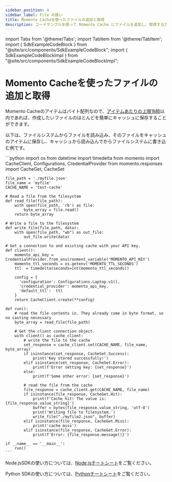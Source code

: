 ```yaml
---
sidebar_position: 4
sidebar_label: File の扱い
title: Momento Cacheを使ったファイルの追加と取得
description: コードサンプルを使って Momento Cache にファイルを追加し、取得する方法を説明しています。
---
```


import Tabs from '@theme/Tabs';
import TabItem from '@theme/TabItem';
import { SdkExampleCodeBlock } from "@site/src/components/SdkExampleCodeBlock";
import { SdkExampleCodeBlockImpl } from "@site/src/components/SdkExampleCodeBlockImpl";

# Momento Cacheを使ったファイルの追加と取得

Momento Cacheのアイテムはバイト配列なので、[アイテムあたりの上限1MB](/cache/manage/limits)以内であれば、作成したいファイルのほとんどを簡単にキャッシュに保存することができます。

以下は、ファイルシステムからファイルを読み込み、そのファイルをキャッシュのアイテムに保存し、キャッシュから読み込んでからファイルシステムに書き込む例です。

<Tabs>
  <TabItem value="js" label="JavaScript">
    <SdkExampleCodeBlock language={"javascript"} file={"examples/nodejs/cache/doc-example-files/working-with-files.ts"} />
  </TabItem>
  
  <TabItem value="py" label="Python">
    ```python
    import os
    from datetime import timedelta
    from momento import CacheClient, Configurations, CredentialProvider
    from momento.responses import CacheGet, CacheSet

    file_path = './myfile.json'
    file_name = 'myfile'
    CACHE_NAME = 'test-cache'

    # Read a file from the filesystem
    def read_file(file_path):
        with open(file_path, 'rb') as file:
            byte_array = file.read()
        return byte_array

    # Write a file to the filesystem
    def write_file(file_path, data):
        with open(file_path, "wb") as out_file:
            out_file.write(data)

    # Get a connection to and existing cache with your API key.
    def client():
        momento_api_key = CredentialProvider.from_environment_variable('MOMENTO_API_KEY')
        momento_ttl_seconds = os.getenv('MOMENTO_TTL_SECONDS')
        ttl  = timedelta(seconds=int(momento_ttl_seconds))

        config = {
          'configuration': Configurations.Laptop.v1(),
          'credential_provider': momento_api_key,
          'default_ttl':  ttl
        }
        return CacheClient.create(**config)

    def run():
        # read the file contents in. They already come in byte format, so no casting necessary
        byte_array = read_file(file_path)

        # Get the client connection object.
        with client() as cache_client:
            # write the file to the cache
            set_response = cache_client.set(CACHE_NAME, file_name, byte_array)
            if isinstance(set_response, CacheSet.Success):
                print('Key stored successfully!')
            elif isinstance(set_response, CacheSet.Error):
                print(f'Error setting key: {set_response}')
            else:
                print(f'Some other error: {set_response}')

            # read the file from the cache
            file_response = cache_client.get(CACHE_NAME, file_name)
            if isinstance(file_response, CacheGet.Hit):
                print(f'Cache hit! The value is: {file_response.value_string}')
                buffer = bytes(file_response.value_string, 'utf-8')
                print('Writing file to filesystem.')
                write_file("./myfile2.json", buffer)
            elif isinstance(file_response, CacheGet.Miss):
                print('cache miss')
            elif isinstance(file_response, CacheGet.Error):
                print(f'Error: {file_response.message()}')

    if __name__ == '__main__':
        run()
    ```
  </TabItem>
</Tabs>

Node.jsSDKの使い方については、[Node.jsチートシート](/platform/sdks/nodejs/cache.mdx)をご覧ください。

Python SDKの使い方については、[Pythonチートシート](/platform/sdks/python/cache.md)をご覧ください。
